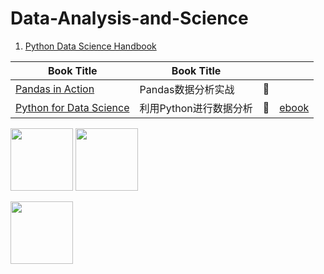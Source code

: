 # Data-Analysis-and-Science

1. [Python Data Science Handbook](https://github.com/JPL-JUNO/Data-Analysis-and-Science/tree/main/PDSH)

| Book Title                                                                                          | Book Title             |     |                                        |
| --------------------------------------------------------------------------------------------------- | ---------------------- | --- | -------------------------------------- |
| [Pandas in Action](https://github.com/JPL-JUNO/Data-Analysis-and-Science/tree/main/PIA)             | Pandas数据分析实战     | 📖   |                                        |
| [Python for Data Science](https://github.com/JPL-JUNO/Data-Analysis-and-Science/tree/main/P4DA-3rd) | 利用Python进行数据分析 | 📖   | [ebook](https://wesmckinney.com/book/) |

<a href="https://learning.oreilly.com/library/view/python-data-science/9781098121211/"><img src="https://learning.oreilly.com/covers/urn:orm:book:9781098121211/400w/" width=100px></a> <a href="https://www.oreilly.com/library/view/python-for-data/9781098104023/"><img src="https://learning.oreilly.com/library/cover/9781098104023/250w/" width=100px></a>

<a href="http://www.tup.tsinghua.edu.cn/bookscenter/book_09536401.html"><img src="http://www.tup.tsinghua.edu.cn/upload/bigbookimg/095364-01.jpg" width=100px></a>
